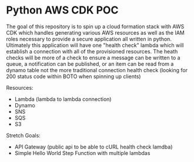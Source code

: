 # Python AWS CDK POC

The goal of this repository is to spin up a cloud formation stack with AWS CDK which handles generating various AWS resources as well as the IAM roles necessary to provide a secure application all written in python. Ultimately this application will have one "health check" lambda which will establish a connection with all of the provisioned resources. The heath checks will be more of a check to ensure a message can be written to a queue, a notification can be published, or an item can be read from a dynamo table not the more traditional connection health check (looking for 200 status code within BOTO when spinning up clients)

Resources:

- Lambda (lambda to lambda connection)
- Dynamo
- SNS
- SQS
- S3

Stretch Goals:

- API Gateway (public api to be able to cURL health check lamdba)
- Simple Hello World Step Function with multiple lambdas
